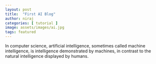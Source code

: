 ```yaml
---
layout: post
title:  "First AI Blog"
author: niraj
categories: [ tutorial ]
image: assets/images/ai.jpg
tags: featured
---
```


In computer science, artificial intelligence, sometimes called machine intelligence, is intelligence demonstrated by machines, in contrast to the natural intelligence displayed by humans.

